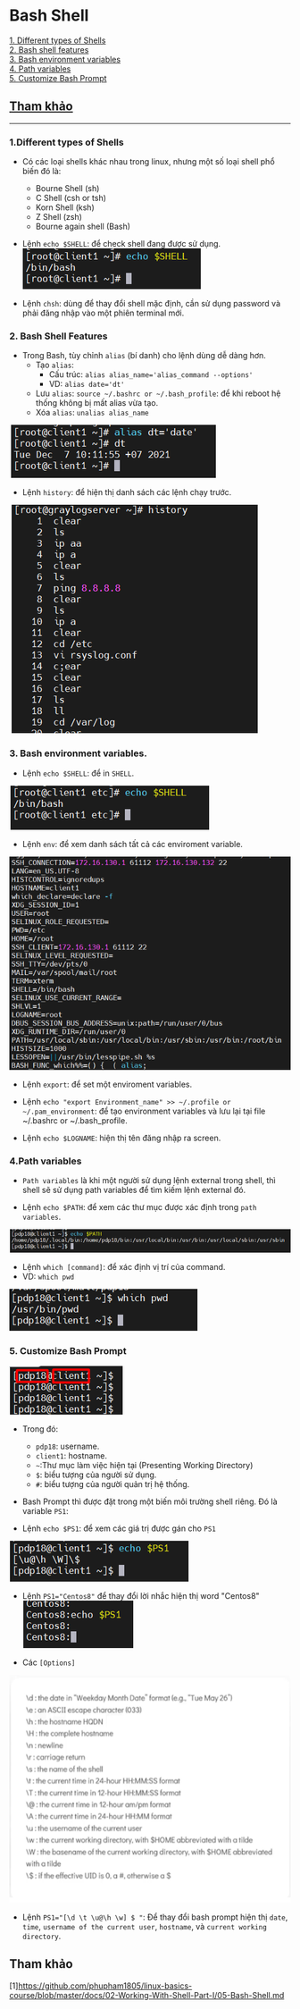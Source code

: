   # Bash Shell
   
  [1. Different types of Shells](#1)   
  [2. Bash shell features  ](#2)   
  [3. Bash environment variables](#3)   
  [4. Path variables](#4)   
  [5. Customize Bash Prompt](#5)  

  ## [Tham khảo](#6)   
  
  ----    

<a name ='1'></a>
### 1.Different types of Shells   

- Có các loại shells khác nhau trong linux, nhưng một số loại shell phổ biến đó là:    
    - Bourne Shell (sh)  
    - C Shell (csh or tsh)    
    - Korn Shell (ksh)    
    - Z Shell (zsh)   
    - Bourne again shell (Bash)           

- Lệnh `echo $SHELL`: để check shell đang được sử dụng.    
![image](image/6.2.png)     

- Lệnh `chsh`: dùng để thay đổi shell mặc định, cần sử dụng password và phải đăng nhập vào một phiên terminal mới.      


<a name='2'></a>   
### 2. Bash Shell Features     

- Trong Bash, tùy chỉnh `alias` (bí danh) cho lệnh dùng dễ dàng hơn.      
    - Tạo `alias`:  
       - Cấu trúc: `alias alias_name='alias_command --options'`   
       - VD: `alias date='dt'`       
    - Lưu `alias`:   `source ~/.bashrc or ~/.bash_profile`: để khi reboot hệ thống không bị mất alias vừa tạo.        
    - Xóa `alias`: `unalias alias_name`       

![image](image/6.3.png)    

- Lệnh `history`: để hiện thị danh sách  các lệnh chạy trước.    

![image](image/6.4.png)    

<a name='3'></a>   
### 3. Bash environment variables.  

- Lệnh `echo $SHELL`: để in `SHELL`.        

![image](image/6.5.png)    

- Lệnh `env`: để xem danh sách tất cả các enviroment variable.    

![image](image/6.6.png)     

- Lệnh `export`: để set một enviroment variables.    
- Lệnh `echo "export Environment_name" >> ~/.profile or ~/.pam_environment`: để tạo environment variables và lưu lại tại file ~/.bashrc or ~/.bash_profile.     

- Lệnh `echo $LOGNAME`: hiện thị tên đăng nhập ra screen.    

<a name='4'></a>    
### 4.Path variables    

- `Path variables` là khi một người sử dụng lệnh external trong shell, thì shell sẽ sử dụng path variables để tìm kiếm lệnh external đó.    

- Lệnh `echo $PATH`: để xem các thư mục được xác định trong `path variables`.    

![image](image/6.7.png)      

- Lệnh `which [command]`: để xác định vị trí của command.    
- VD: `which pwd`      

![image](image/6.8.png)     

<a name='5'></a>  
### 5. Customize Bash Prompt   

![image](image/6.9.png)   
- Trong đó:   
   - `pdp18`: username.
   - `client1`: hostname.
   - `~`:Thư mục làm việc hiện tại (Presenting Working Directory)  
   - `$`: biểu tượng của người sử dụng.    
   - `#`: biểu tượng của người quản trị hệ thống.      

- Bash Prompt thì được đặt trong một biến môi trường shell riêng. Đó là variable `PS1`:    
- Lệnh `echo $PS1`: để xem các giá trị được gán cho `PS1`      

![image](image/7.0.png)   
- Lệnh `PS1="Centos8"` để thay đổi lời nhắc hiện thị word "Centos8"         
![image](image/7.2.png)            

- Các `[Options]`    

![image](image/7.1.png)    

- Lệnh `PS1="[\d \t \u@\h \w] $ "`: Để thay đổi bash prompt hiện thị `date`, `time`, `username of the current user`, `hostname`, và `current working  directory`.    

<a name ='6'></a>
## Tham khảo    
  [1]https://github.com/phupham1805/linux-basics-course/blob/master/docs/02-Working-With-Shell-Part-I/05-Bash-Shell.md









